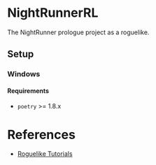 # NightRunnerRL

The NightRunner prologue project as a roguelike.

## Setup
### Windows
#### Requirements
- `poetry` >= 1.8.x
 
# References
- [Roguelike Tutorials](https://rogueliketutorials.com/)